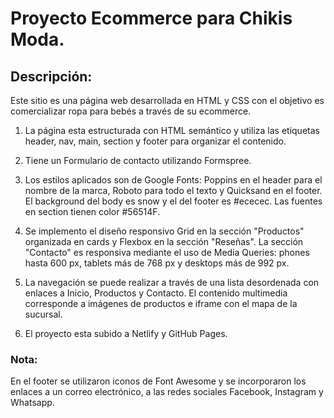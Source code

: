 # Proyecto Ecommerce para Chikis Moda.

## Descripción:
Este sitio es una página web desarrollada en HTML y CSS con el objetivo es comercializar ropa para bebés a través de su ecommerce.

1. La página esta estructurada con HTML semántico y utiliza las etiquetas header, nav, main, section y footer para organizar el contenido.  

2. Tiene un Formulario de contacto utilizando Formspree.

3. Los estilos aplicados son de Google Fonts: Poppins en el header para el nombre de la marca, Roboto para todo el texto y Quicksand en el footer.  El background del body es snow y el del footer es #ececec.  Las fuentes en section tienen color #56514F.

4. Se implemento el diseño responsivo Grid en la sección "Productos" organizada en cards y Flexbox en la sección "Reseñas".  La sección "Contacto" es responsiva mediante el uso de Media Queries: phones hasta 600 px, tablets más de 768 px y desktops más de 992 px.

5. La navegación se puede realizar a través de una lista desordenada con enlaces a Inicio, Productos y Contacto.
El contenido multimedia corresponde a imágenes de productos e iframe con el mapa de la sucursal. 

6. El proyecto esta subido a Netlify y GitHub Pages.



### Nota:

En el footer se utilizaron iconos de Font Awesome y se incorporaron los enlaces a un correo electrónico, a las redes sociales Facebook, Instagram y Whatsapp.









